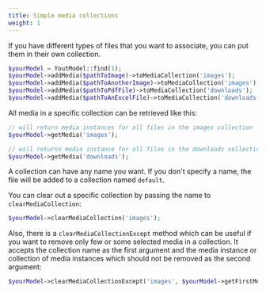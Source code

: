 ```yaml
---
title: Simple media collections
weight: 1
---
```


If you have different types of files that you want to associate, you can put them in their own collection.

```php
$yourModel = YoutModel::find(1);
$yourModel->addMedia($pathToImage)->toMediaCollection('images');
$yourModel->addMedia($pathToAnotherImage)->toMediaCollection('images');
$yourModel->addMedia($pathToPdfFile)->toMediaCollection('downloads');
$yourModel->addMedia($pathToAnExcelFile)->toMediaCollection('downloads');
```

All media in a specific collection can be retrieved like this:

```php
// will return media instances for all files in the images collection
$yourModel->getMedia('images');

// will returns media instance for all files in the downloads collection
$yourModel->getMedia('downloads');
```

A collection can have any name you want. If you don't specify a name, the file will be added to a collection named `default`.

You can clear out a specific collection by passing the name to `clearMediaCollection`:

```php
$yourModel->clearMediaCollection('images');
```

Also, there is a `clearMediaCollectionExcept` method which can be useful if you want to remove only few or some selected media in a collection. It accepts the collection name as the first argument and the media instance or collection of media instances which should not be removed as the second argument:

```php
$yourModel->clearMediaCollectionExcept('images', $yourModel->getFirstMedia()); // This will remove all associated media in the 'images' collection except the first media
```
